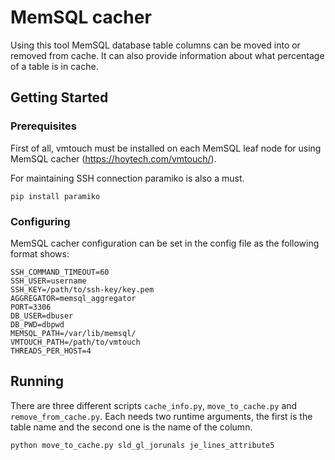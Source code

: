# MemSQL cacher

Using this tool MemSQL database table columns can be moved into or removed from cache. It can also provide information about what percentage of a table is in cache.

## Getting Started


### Prerequisites

First of all, vmtouch must be installed on each MemSQL leaf node for using MemSQL cacher (https://hoytech.com/vmtouch/).

For maintaining SSH connection paramiko is also a must.

```
pip install paramiko
```

### Configuring

MemSQL cacher configuration can be set in the config file as the following format shows:

```
SSH_COMMAND_TIMEOUT=60
SSH_USER=username
SSH_KEY=/path/to/ssh-key/key.pem
AGGREGATOR=memsql_aggregator
PORT=3306
DB_USER=dbuser
DB_PWD=dbpwd
MEMSQL_PATH=/var/lib/memsql/
VMTOUCH_PATH=/path/to/vmtouch
THREADS_PER_HOST=4
```

## Running

There are three different scripts ``cache_info.py``, ``move_to_cache.py`` and ``remove_from_cache.py``. Each needs two runtime arguments, the first is the table name and the second one is the name of the column.

````
python move_to_cache.py sld_gl_jorunals je_lines_attribute5
````